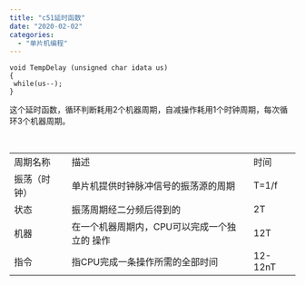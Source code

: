 ```yaml
---
title: "c51延时函数"
date: "2020-02-02"
categories: 
  - "单片机编程"
---
```


```
void TempDelay (unsigned char idata us)
{
 while(us--);
}
```

这个延时函数，循环判断耗用2个机器周期，自减操作耗用1个时钟周期，每次循环3个机器周期。

 

<table border="0" width="582" cellspacing="0" cellpadding="0"><tbody><tr><td>周期名称</td><td>描述</td><td>时间</td></tr><tr><td>振荡（时钟）</td><td>单片机提供时钟脉冲信号的振荡源的周期</td><td>T=1/f</td></tr><tr><td>状态</td><td>振荡周期经二分频后得到的</td><td>2T</td></tr><tr><td>机器</td><td>在一个机器周期内，CPU可以完成一个独立的 操作</td><td>12T</td></tr><tr><td>指令</td><td>指CPU完成一条操作所需的全部时间</td><td>12-12nT</td></tr></tbody></table>
